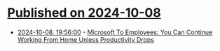 # [Published on 2024-10-08](index.md)

* [2024-10-08, 19:56:00](https://soylentnews.org/article.pl?sid=24/10/07/1037250&from=rss) - [Microsoft To Employees: You Can Continue Working From Home Unless Productivity Drops](https://soylentnews.org/article.pl?sid=24/10/07/1037250&from=rss)
